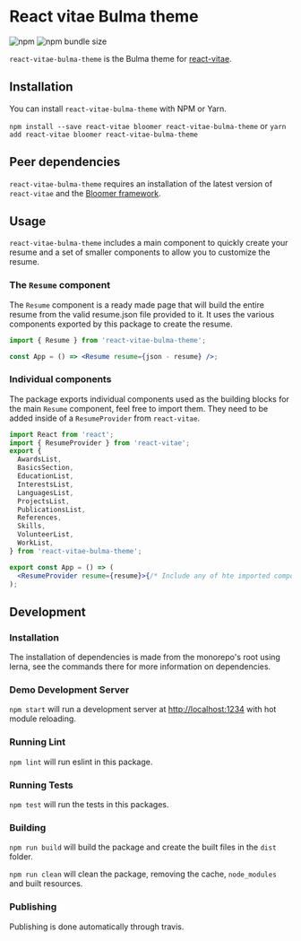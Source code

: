 # React vitae Bulma theme

![npm](https://img.shields.io/npm/v/react-vitae-bulma-theme.svg) ![npm bundle size](https://img.shields.io/bundlephobia/minzip/react-vitae-bulma-theme.svg)

`react-vitae-bulma-theme` is the Bulma theme for [react-vitae](https://github.com/Minivera/react-vitae).

## Installation

You can install `react-vitae-bulma-theme` with NPM or Yarn.

`npm install --save react-vitae bloomer react-vitae-bulma-theme` or `yarn add react-vitae bloomer react-vitae-bulma-theme`

## Peer dependencies

`react-vitae-bulma-theme` requires an installation of the latest version of `react-vitae` and the [Bloomer framework](https://bloomer.js.org/#/).

## Usage

`react-vitae-bulma-theme` includes a main component to quickly create your resume and a set of smaller components to allow you to customize the resume.

### The `Resume` component

The `Resume` component is a ready made page that will build the entire resume from the valid resume.json file provided to it. It uses the various components exported by this package to create the resume.

```jsx harmony
import { Resume } from 'react-vitae-bulma-theme';

const App = () => <Resume resume={json - resume} />;
```

### Individual components

The package exports individual components used as the building blocks for the main `Resume` component, feel free to import them. They need to be added inside of a `ResumeProvider` from `react-vitae`.

```jsx harmony
import React from 'react';
import { ResumeProvider } from 'react-vitae';
export {
  AwardsList,
  BasicsSection,
  EducationList,
  InterestsList,
  LanguagesList,
  ProjectsList,
  PublicationsList,
  References,
  Skills,
  VolunteerList,
  WorkList,
} from 'react-vitae-bulma-theme';

export const App = () => (
  <ResumeProvider resume={resume}>{/* Include any of hte imported components here */}</ResumeProvider>
);
```

## Development

### Installation

The installation of dependencies is made from the monorepo's root using lerna, see the commands there for more information on dependencies.

### Demo Development Server

`npm start` will run a development server at [http://localhost:1234](http://localhost:1234) with hot module reloading.

### Running Lint

`npm lint` will run eslint in this package.

### Running Tests

`npm test` will run the tests in this packages.

### Building

`npm run build` will build the package and create the built files in the `dist` folder.

`npm run clean` will clean the package, removing the cache, `node_modules` and built resources.

### Publishing

Publishing is done automatically through travis.
